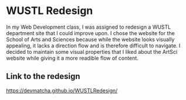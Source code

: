 # WUSTL Redesign

In my Web Development class, I was assigned to redesign a WUSTL department site that I could improve upon. I chose the website for the School of Arts and Sciences because while the website looks visually appealing, it lacks a direction flow and is therefore difficult to navigate. I decided to maintain some visual properties that I liked about the ArtSci website while giving it a more readible flow of content.

## Link to the redesign
https://devmatcha.github.io/WUSTLRedesign/
